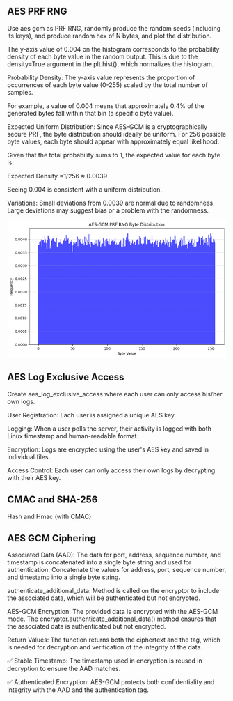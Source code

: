 ## AES PRF RNG
Use aes gcm as PRF RNG, randomly produce the random seeds (including its keys), and produce random hex of N bytes, and plot the distribution.

The y-axis value of 0.004 on the histogram corresponds to the probability density of each byte value in the random output. This is due to the density=True argument in the plt.hist(), which normalizes the histogram.

Probability Density:
The y-axis value represents the proportion of occurrences of each byte value (0-255) scaled by the total number of samples.

For example, a value of 0.004 means that approximately 0.4% of the generated bytes fall within that bin (a specific byte value).

Expected Uniform Distribution:
Since AES-GCM is a cryptographically secure PRF, the byte distribution should ideally be uniform. For 256 possible byte values, each byte should appear with approximately equal likelihood.

Given that the total probability sums to 1, the expected value for each byte is:

Expected Density
=1/256
≈ 0.0039

Seeing 0.004 is consistent with a uniform distribution.

Variations:
Small deviations from 0.0039 are normal due to randomness.
Large deviations may suggest bias or a problem with the randomness.


<img src="aes_prf_rng.png" alt="aes_prf_rng">

## AES Log Exclusive Access
Create aes_log_exclusive_access where each user can only access his/her own logs.

User Registration: Each user is assigned a unique AES key.

Logging: When a user polls the server, their activity is logged with both Linux timestamp and human-readable format.

Encryption: Logs are encrypted using the user's AES key and saved in individual files.

Access Control: Each user can only access their own logs by decrypting with their AES key.


## CMAC and SHA-256
Hash and Hmac (with CMAC)

## AES GCM Ciphering
Associated Data (AAD): The data for port, address, sequence number, and timestamp is concatenated into a single byte string and used for authentication. Concatenate the values for address, port, sequence number, and timestamp into a single byte string.

authenticate_additional_data: Method is called on the encryptor to include the associated data, which will be authenticated but not encrypted.

AES-GCM Encryption: The provided data is encrypted with the AES-GCM mode. The encryptor.authenticate_additional_data() method ensures that the associated data is authenticated but not encrypted.

Return Values: The function returns both the ciphertext and the tag, which is needed for decryption and verification of the integrity of the data.

✅ Stable Timestamp: The timestamp used in encryption is reused in decryption to ensure the AAD matches.

✅ Authenticated Encryption: AES-GCM protects both confidentiality and integrity with the AAD and the authentication tag.